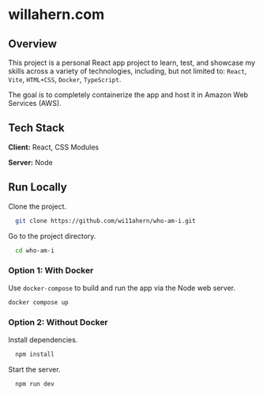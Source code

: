 # willahern.com
## Overview

This project is a personal React app project to learn, test, and showcase my skills across a variety of technologies, including, but not limited to: `React`, `Vite`, `HTML+CSS`, `Docker`, `TypeScript`.

The goal is to completely containerize the app and host it in Amazon Web Services (AWS).

## Tech Stack

**Client:** React, CSS Modules

**Server:** Node

## Run Locally
Clone the project.

```bash
  git clone https://github.com/wi11ahern/who-am-i.git
```

Go to the project directory.

```bash
  cd who-am-i
```
### Option 1: With Docker
Use `docker-compose` to build and run the app via the Node web server.
```bash
docker compose up
```

### Option 2: Without Docker
Install dependencies.

```bash
  npm install
```

Start the server.

```bash
  npm run dev 
```

